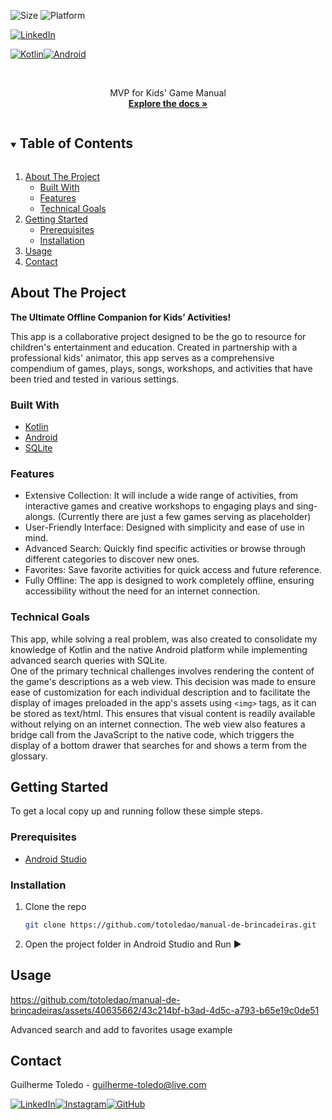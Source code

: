![Size](https://img.shields.io/github/repo-size/totoledao/manual-de-brincadeiras)
![Platform](https://img.shields.io/badge/platform-Android-78C257)

[![LinkedIn][linkedin-shield]][linkedin-url]

[![Kotlin][kotlin-shield]][kotlin-url][![Android][android-shield]][android-url]

<!-- PROJECT LOGO -->
<br />
<p align="center">
  <a href="https://github.com/totoledao/manual-de-brincadeiras">
    <!-- <img src="web\src\assets\logo.svg" alt="SpaceTime Logo" width="250"> -->
  </a>

  <p align="center">
    MVP for Kids' Game Manual
    <br />
    <a href="https://github.com/totoledao/manual-de-brincadeiras"><strong>Explore the docs »</strong></a>    
  </p>
</p>

<!-- TABLE OF CONTENTS -->
<details open="open">
  <summary><h2 style="display: inline-block">Table of Contents</h2></summary>
  <ol>
    <li>
      <a href="#about-the-project">About The Project</a>
      <ul>
        <li><a href="#built-with">Built With</a></li>      
        <li><a href="#features">Features</a></li>
        <li><a href="#technical-goals">Technical Goals</a></li>
      </ul>
    </li>
    <li>
      <a href="#getting-started">Getting Started</a>
      <ul>
        <li><a href="#prerequisites">Prerequisites</a></li>
        <li><a href="#installation">Installation</a></li>
      </ul>
    </li>    
    <li><a href="#usage">Usage</a></li>
    <!-- <li><a href="#license">License</a></li> -->
    <li><a href="#contact">Contact</a></li>    
  </ol>
</details>

<!-- ABOUT THE PROJECT -->

## About The Project

**The Ultimate Offline Companion for Kids’ Activities!**

This app is a collaborative project designed to be the go to resource for children's entertainment and education. Created in partnership with a professional kids' animator, this app serves as a comprehensive compendium of games, plays, songs, workshops, and activities that have been tried and tested in various settings.

### Built With

- [Kotlin][kotlin-url]
- [Android][android-url]
- [SQLite](https://www.sqlite.org/)

### Features

- Extensive Collection: It will include a wide range of activities, from interactive games and creative workshops to engaging plays and sing-alongs. (Currently there are just a few games serving as placeholder)
- User-Friendly Interface: Designed with simplicity and ease of use in mind.
- Advanced Search: Quickly find specific activities or browse through different categories to discover new ones.
- Favorites: Save favorite activities for quick access and future reference.
- Fully Offline: The app is designed to work completely offline, ensuring accessibility without the need for an internet connection.

### Technical Goals

This app, while solving a real problem, was also created to consolidate my knowledge of Kotlin and the native Android platform while implementing advanced search queries with SQLite.
<br>One of the primary technical challenges involves rendering the content of the game's descriptions as a web view. This decision was made to ensure ease of customization for each individual description and to facilitate the display of images preloaded in the app's assets using `<img>` tags, as it can be stored as text/html. This ensures that visual content is readily available without relying on an internet connection. The web view also features a bridge call from the JavaScript to the native code, which triggers the display of a bottom drawer that searches for and shows a term from the glossary.

<!-- GETTING STARTED -->

## Getting Started

To get a local copy up and running follow these simple steps.

### Prerequisites

- [Android Studio](https://developer.android.com/studio)

### Installation

1. Clone the repo
   ```sh
   git clone https://github.com/totoledao/manual-de-brincadeiras.git
   ```
2. Open the project folder in Android Studio and Run ▶️

<!-- USAGE EXAMPLES -->

## Usage

https://github.com/totoledao/manual-de-brincadeiras/assets/40635662/43c214bf-b3ad-4d5c-a793-b65e19c0de51

Advanced search and add to favorites usage example

<!-- LICENSE -->

<!-- ## License

Distributed under the MIT License. See [`LICENSE`][license-url] for more information. -->

<!-- CONTACT -->

## Contact

Guilherme Toledo - guilherme-toledo@live.com

[![LinkedIn](https://img.shields.io/badge/LinkedIn-0077B5?style=for-the-badge&logo=linkedin&logoColor=white)](https://www.linkedin.com/in/guilhermemtoledo/)[![Instagram](https://img.shields.io/badge/Instagram-E4405F?style=for-the-badge&logo=instagram&logoColor=white)](https://www.instagram.com/totoledao)[![GitHub](https://img.shields.io/badge/GitHub-100000?style=for-the-badge&logo=github&logoColor=whit)](https://www.github.com/totoledao)

<!-- MARKDOWN LINKS & IMAGES -->
<!-- https://www.markdownguide.org/basic-syntax/#reference-style-links -->

[linkedin-shield]: https://img.shields.io/badge/-LinkedIn-black.svg?style=for-the-badge&logo=linkedin&colorB=0e76a8
[linkedin-url]: http://www.linkedin.com/in/guilhermemtoledo
[android-shield]: https://img.shields.io/badge/Android-3DDC84?style=for-the-badge&logo=android&logoColor=white
[android-url]: https://developer.android.com/
[kotlin-shield]: https://img.shields.io/badge/Kotlin-8473ff?&style=for-the-badge&logo=kotlin&logoColor=white
[kotlin-url]: https://kotlinlang.org/
